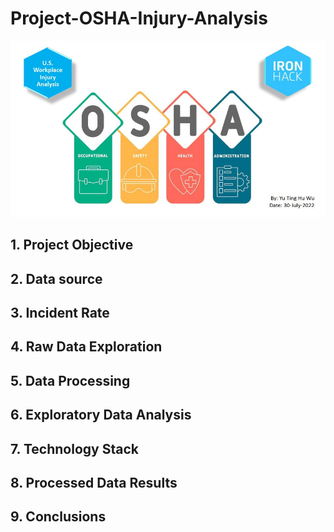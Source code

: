 # Project-OSHA-Injury-Analysis
![cover](cover.JPG)

## 1. Project Objective


## 2. Data source


## 3. Incident Rate


## 4. Raw Data Exploration


## 5. Data Processing


## 6. Exploratory Data Analysis


## 7. Technology Stack


## 8. Processed Data Results


## 9. Conclusions

